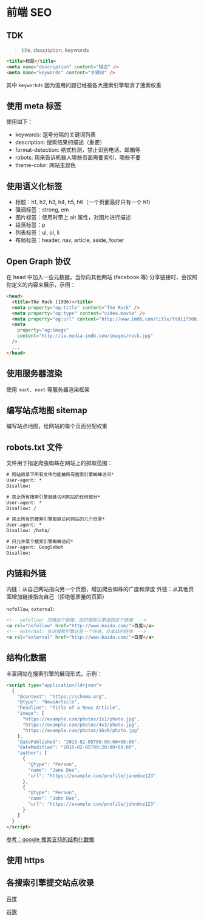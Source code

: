 # 前端 SEO

## TDK

> title, description, keywords

```html
<title>标题</title>
<meta name="description" content="描述" />
<meta name="keywords" content="关键词" />
```

其中 `keyworkds` 因为滥用问题已经被各大搜索引擎取消了搜索权重

## 使用 meta 标签

使用如下：

- keywords: 逗号分隔的关键词列表
- description: 搜索结果的描述（重要）
- format-detection: 格式检测，禁止识别电话、邮箱等
- robots: 用来告诉机器人哪些页面需要索引，哪些不要
- theme-color: 网站主题色

## 使用语义化标签

- 标题：h1, h2, h3, h4, h5, h6（一个页面最好只有一个 h1）
- 强调标签：strong, em
- 图片标签：使用时带上 alt 属性，对图片进行描述
- 段落标签：p
- 列表标签：ul, ol, li
- 布局标签：header, nav, article, aside, footer

## Open Graph 协议

在 head 中加入一些元数据，当你向其他网站 (facebook 等) 分享链接时，会按照你定义的内容来展示，示例：

```html
<head>
  <title>The Rock (1996)</title>
  <meta property="og:title" content="The Rock" />
  <meta property="og:type" content="video.movie" />
  <meta property="og:url" content="http://www.imdb.com/title/tt0117500/" />
  <meta
    property="og:image"
    content="http://ia.media-imdb.com/images/rock.jpg"
  />
  ...
</head>
```

## 使用服务器渲染

使用 `nuxt, next` 等服务器渲染框架

## 编写站点地图 sitemap

编写站点地图，给网站的每个页面分配权重

## robots.txt 文件

文件用于指定爬虫蜘蛛在网站上的抓取范围：

```txt
# 网站目录下所有文件均能被所有搜索引擎蜘蛛访问*
User-agent: *
Disallow:

# 禁止所有搜索引擎蜘蛛访问网站的任何部分*
User-agent: *
Disallow: /

# 禁止所有的搜索引擎蜘蛛访问网站的几个目录*
User-agent: *
Disallow: /haha/

# 只允许某个搜索引擎蜘蛛访问*
User-agent: Googlebot
Disallow:
```

## 内链和外链

内链：从自己网站指向另一个页面，增加爬虫蜘蛛的广度和深度
外链：从其他页面增加链接指向自己（拒绝低质量的页面）

`nofollow`, `external`:

```html
<!-- nofollow: 忽略这个链接，组织搜索引擎追踪这个链接  -->
<a rel="nofollow" href="http://www.baidu.com/">百度</a>
<!-- external: 告诉搜索引擎这是一个外链，非本站的链接  -->
<a rel="external" href="http://www.baidu.com/">百度</a>
```

## 结构化数据

丰富网站在搜索引擎的展现形式，示例：

```html
<script type="application/ld+json">
  {
    "@context": "https://schema.org",
    "@type": "NewsArticle",
    "headline": "Title of a News Article",
    "image": [
      "https://example.com/photos/1x1/photo.jpg",
      "https://example.com/photos/4x3/photo.jpg",
      "https://example.com/photos/16x9/photo.jpg"
    ],
    "datePublished": "2015-02-05T08:00:00+08:00",
    "dateModified": "2015-02-05T09:20:00+08:00",
    "author": [
      {
        "@type": "Person",
        "name": "Jane Doe",
        "url": "https://example.com/profile/janedoe123"
      },
      {
        "@type": "Person",
        "name": "John Doe",
        "url": "https://example.com/profile/johndoe123"
      }
    ]
  }
</script>
```

[参考：google 搜索支持的结构化数据](https://developers.google.com/search/docs/appearance/structured-data/search-gallery?hl=zh-cn)

## 使用 https

## 各搜索引擎提交站点收录

[百度](https://ziyuan.baidu.com/)

[谷歌](https://developers.google.com/search?hl=zh-cn)